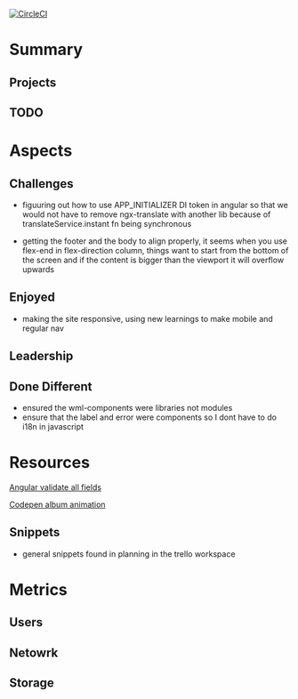 [![CircleCI](https://circleci.com/gh/WindMillCode/WindMillCodeSite.svg?style=svg)](<LINK>)


# Summary

## Projects

## TODO

# Aspects

## Challenges
* figuuring out how to use APP_INITIALIZER DI token in angular so that we would not have to remove ngx-translate with another lib because of translateService.instant fn being synchronous 

* getting the footer and the body to align properly, it seems when you use flex-end in flex-direction column, things want to start from the bottom of the screen and if the content is bigger than the viewport it will overflow upwards



## Enjoyed
* making the site responsive, using new learnings to make mobile and regular nav


## Leadership

## Done Different
* ensured the wml-components were libraries not modules
* ensure that the label and error were components so I dont have to do i18n in javascript








# Resources

[Angular validate all fields](https://loiane.com/2017/08/angular-reactive-forms-trigger-validation-on-submit/)

[Codepen album animation](https://codepen.io/maxew33/pen/yLMzgZe)
## Snippets
* general snippets found in planning in the trello workspace



# Metrics

## Users

## Netowrk

## Storage














